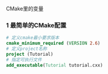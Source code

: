 CMake里的变量

### 1 最简单的CMake配置

```cmake
# 定义cmake最小要求版本
cmake_minimum_required (VERSION 2.6)
# 定义project名称
project (Tutorial)
# 指定可执行文件
add_executable(Tutorial tutorial.cxx)
```

